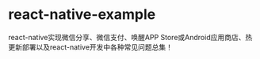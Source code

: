 # react-native-example
react-native实现微信分享、微信支付、唤醒APP Store或Android应用商店、热更新部署以及react-native开发中各种常见问题总集！
